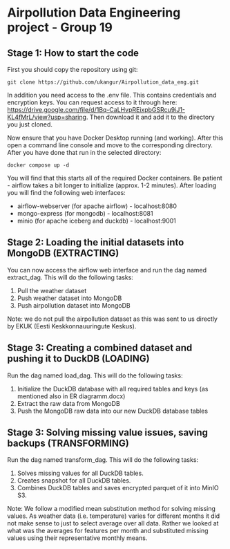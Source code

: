 # Airpollution Data Engineering project - Group 19

## Stage 1: How to start the code
First you should copy the repository using git:

`git clone https://github.com/ukangur/Airpollution_data_eng.git`

In addition you need access to the .env file. This contains credentials and encryption keys. You can request access to it through here: https://drive.google.com/file/d/1Bq-CaLHvpREixpbGSRcu9iJ1-KL4fMrL/view?usp=sharing. Then download it and add it to the directory you just cloned.

Now ensure that you have Docker Desktop running (and working). After this open a command line console and move to the corresponding directory. After you have done that run in the selected directory:

`docker compose up -d`

You will find that this starts all of the required Docker containers. Be patient - airflow takes a bit longer to initialize (approx. 1-2 minutes). After loading you will find the following web interfaces:

* airflow-webserver (for apache airflow) - localhost:8080
* mongo-express (for mongodb) - localhost:8081
* minio (for apache iceberg and duckdb) - localhost:9001

 ## Stage 2: Loading the initial datasets into MongoDB (EXTRACTING)

You can now access the airflow web interface and run the dag named extract_dag. This will do the following tasks:

1) Pull the weather dataset
2) Push weather dataset into MongoDB
3) Push airpollution dataset into MongoDB

Note: we do not pull the airpollution dataset as this was sent to us directly by EKUK (Eesti Keskkonnauuringute Keskus).

## Stage 3: Creating a combined dataset and pushing it to DuckDB (LOADING)

Run the dag named load_dag. This will do the following tasks:

1) Initialize the DuckDB database with all required tables and keys (as mentioned also in ER diagramm.docx)
2) Extract the raw data from MongoDB
3) Push the MongoDB raw data into our new DuckDB database tables

## Stage 3: Solving missing value issues, saving backups (TRANSFORMING)

Run the dag named transform_dag. This will do the following tasks:

1) Solves missing values for all DuckDB tables.
2) Creates snapshot for all DuckDB tables.
3) Combines DuckDB tables and saves encrypted parquet of it into MinIO S3.

Note: We follow a modified mean substitution method for solving missing values. As weather data (i.e. temperature) varies for different months it did not make sense to just to select average over all data. Rather we looked at what was the averages for features per month and substituted missing values using their representative monthly means.
